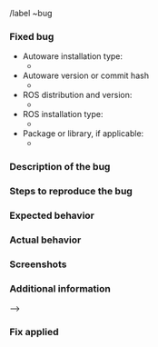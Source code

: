 /label ~bug
<!--
FOR SUPPORT REQUESTS, please ask at ROS Answers: https://answers.ros.org/questions/ask/?tags=autoware, make sure to use the "autoware" tag.
For general discussion, please use the Autoware Discourse category: https://discourse.ros.org/c/autoware
Not sure if this is the right repository? Open an issue on https://gitlab.com/autowarefoundation/autoware.ai/autoware
For bug fix merge requests, please fill out the information below.
Be as detailed as possible.
-->

### Fixed bug
<!-- Briefly describe the bug being fixed.
If there is a bug report issue for the bug, link to that issue.
If there is not a bug report issue for the bug, create one first and fill out all the required information there, then link to that issue from this bug fix merge request.
If there is not a bug report issue for the feature, either:
- create one first and fill out all the required information there, then link to that issue from this new bug fix merge request, or
- uncomment and fill out the sections required below

### Required information:

- Operating system and version:
  - <!-- OS and version (e.g. Ubuntu 18.04, MacOS 10.14, Windows 10 build 1817) -->
- Autoware installation type:
  - <!-- How did you install Autoware? From source, from binaries, Docker, etc. Link to a guide if you followed one. -->
- Autoware version or commit hash
  - <!-- If from binaries or docker, give the version. If from source, give the output of git rev-parse HEAD or the repos file you use -->
- ROS distribution and version:
  - <!-- State the name of the ROS distribution you are using, and if applicable a patch version -->
- ROS installation type:
  - <!-- How did you install ROS? From source, from binaries, Docker, etc. Link to a guide if you followed one. -->
- Package or library, if applicable:
  - <!-- e.g. velodyne_driver, or N/A -->

### Description of the bug
<!-- Provide a clear and concise description of what the bug is. -->


### Steps to reproduce the bug

<!-- Detailed instructions on how to reliably reproduce the bug, e.g.
1. Launch the velodyne_driver using `ros2 launch velodyne_driver velodyne_node`
1. Launch rviz using `rviz`
1. Add the laser scan visualiser
1. ...
1. See the error displayed
Provide a short, self-contained, correct example: http://sscce.org/
If you include code, do not use a screenshot.
``` Provide code that can be copy-pasted ``` -->


### Expected behavior
<!-- A clear and detailed description of what you expected to happen. -->


### Actual behavior
<!-- A clear and detailed description of what actually happens. -->


### Screenshots
<!-- If applicable, add screenshots to help explain your problem. -->


### Additional information
<!-- Add any other context about the problem here. -->

-->

### Fix applied
<!-- Describe in detail the approach taken, tools used, etc. to identify the cause of the bug and what was done to fix it. -->

